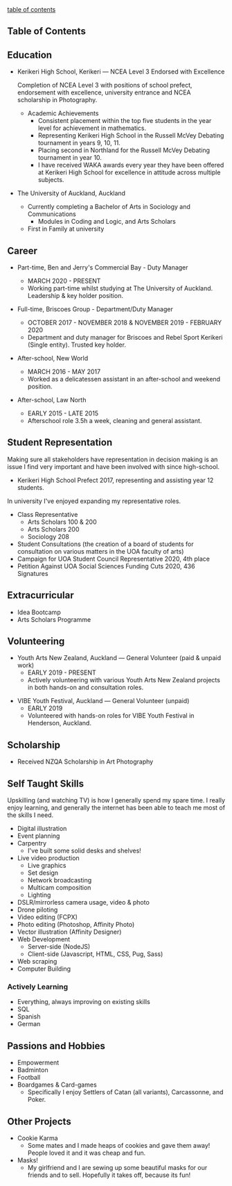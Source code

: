 <div id="tableofcontents">
<a href="#table-of-contents">table of contents</a>
</div>

## Table of Contents

## Education

- Kerikeri High School, Kerikeri — NCEA Level 3 Endorsed with Excellence

  Completion of NCEA Level 3 with positions of school prefect, endorsement with excellence, university entrance and NCEA scholarship in Photography.

  - Academic Achievements
    - Consistent placement within the top five students in the year level for achievement in mathematics.
    - Representing Kerikeri High School in the Russell McVey Debating tournament in years 9, 10, 11.
    - Placing second in Northland for the Russell McVey Debating tournament in year 10.
    - I have received WAKA awards every year they have been offered at Kerikeri High School for excellence in attitude across multiple subjects.

- The University of Auckland, Auckland
  - Currently completing a Bachelor of Arts in Sociology and Communications
    - Modules in Coding and Logic, and Arts Scholars
  - First in Family at university

## Career

- Part-time, Ben and Jerry's Commercial Bay - Duty Manager

  - MARCH 2020 - PRESENT
  - Working part-time whilst studying at The University of Auckland. Leadership & key holder position.

- Full-time, Briscoes Group - Department/Duty Manager

  - OCTOBER 2017 - NOVEMBER 2018 & NOVEMBER 2019 - FEBRUARY 2020
  - Department and duty manager for Briscoes and Rebel Sport Kerikeri (Single entity). Trusted key holder.

- After-school, New World

  - MARCH 2016 - MAY 2017
  - Worked as a delicatessen assistant in an after-school and weekend position.

- After-school, Law North

  - EARLY 2015 - LATE 2015
  - Afterschool role 3.5h a week, cleaning and general assistant.

## Student Representation

Making sure all stakeholders have representation in decision making is an issue I find very important and have been involved with since high-school.

- Kerikeri High School Prefect 2017, representing and assisting year 12 students.

In university I've enjoyed expanding my representative roles.

- Class Representative
  - Arts Scholars 100 & 200
  - Arts Scholars 200
  - Sociology 208
- Student Consultations (the creation of a board of students for consultation on various matters in the UOA faculty of arts)
- Campaign for UOA Student Council Representative 2020, 4th place
- Petition Against UOA Social Sciences Funding Cuts 2020, 436 Signatures

## Extracurricular

- Idea Bootcamp
- Arts Scholars Programme

## Volunteering

- Youth Arts New Zealand, Auckland — General Volunteer (paid & unpaid work)
  - EARLY 2019 - PRESENT
  - Actively volunteering with various Youth Arts New Zealand projects in both hands-on and consultation roles.

* VIBE Youth Festival, Auckland — General Volunteer (unpaid)
  - EARLY 2019
  - Volunteered with hands-on roles for VIBE Youth Festival in Henderson, Auckland.

## Scholarship

- Received NZQA Scholarship in Art Photography

## Self Taught Skills

Upskilling (and watching TV) is how I generally spend my spare time. I really enjoy learning,
and generally the internet has been able to teach me most of the skills I need.

- Digital illustration
- Event planning
- Carpentry
  - I've built some solid desks and shelves!
- Live video production
  - Live graphics
  - Set design
  - Network broadcasting
  - Multicam composition
  - Lighting
- DSLR/mirrorless camera usage, video & photo
- Drone piloting
- Video editing (FCPX)
- Photo editing (Photoshop, Affinity Photo)
- Vector illustration (Affinity Designer)
- Web Development
  - Server-side (NodeJS)
  - Client-side (Javascript, HTML, CSS, Pug, Sass)
- Web scraping
- Computer Building

### Actively Learning

- Everything, always improving on existing skills
- SQL
- Spanish
- German

## Passions and Hobbies

- Empowerment
- Badminton
- Football
- Boardgames & Card-games
  - Specifically I enjoy Settlers of Catan (all variants), Carcassonne, and Poker.

## Other Projects

- Cookie Karma
  - Some mates and I made heaps of cookies and gave them away! People loved it and it was cheap and fun.
- Masks!
  - My girlfriend and I are sewing up some beautiful masks for our friends and to sell. Hopefully it takes off, because its fun!
